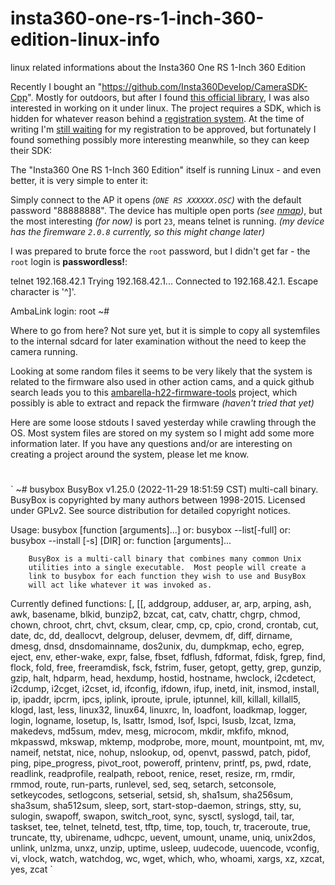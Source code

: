 # insta360-one-rs-1-inch-360-edition-linux-info
linux related informations about the Insta360 One RS 1-Inch 360 Edition

Recently I bought an "https://github.com/Insta360Develop/CameraSDK-Cpp". Mostly for outdoors, but after I found
[this official library](https://github.com/Insta360Develop/CameraSDK-Cpp), I was also interested in working on it under linux.
The project requires a SDK, which is hidden for whatever reason behind a [registration system](https://www.insta360.com/de/sdk/home).
At the time of writing I'm [still waiting](https://github.com/Insta360Develop/CameraSDK-Cpp/issues/16#issuecomment-1402361583) for my registration to be approved, but fortunately I found something possibly more interesting meanwhile, so they can keep their SDK:

The "Insta360 One RS 1-Inch 360 Edition" itself is running Linux - and even better, it is very simple to enter it:

Simply connect to the AP it opens _(`ONE RS XXXXXX.OSC`)_ with the default password "88888888".
The device has multiple open ports _(see [nmap](#nmap))_, but the most interesting _(for now)_ is port `23`, means telnet is running.
_(my device has the firemware `2.0.8` currently, so this might change later)_

I was prepared to brute force the `root` password, but I didn't get far - the `root` login is **passwordless!**:

telnet  192.168.42.1
Trying 192.168.42.1...
Connected to 192.168.42.1.
Escape character is '^]'.

AmbaLink login: root
~# 

Where to go from here?
Not sure yet, but it is simple to copy all systemfiles to the internal sdcard for later examination without the need to keep the camera running.

Looking at some random files it seems to be very likely that the system is related to the firmware also used in other action cams, and a quick github search leads you to this [ambarella-h22-firmware-tools](https://github.com/RigacciOrg/ambarella-h22-firmware-tools) project, which possibly is able to extract and repack the firmware _(haven't tried that yet)_

Here are some loose stdouts I saved yesterday while crawling through the OS.
Most system files are stored on my system so I might add some more information later.
If you have any questions and/or are interesting on creating a project around the system, please let me know.

#
`
~# busybox 
BusyBox v1.25.0 (2022-11-29 18:51:59 CST) multi-call binary.
BusyBox is copyrighted by many authors between 1998-2015.
Licensed under GPLv2. See source distribution for detailed
copyright notices.

Usage: busybox [function [arguments]...]
   or: busybox --list[-full]
   or: busybox --install [-s] [DIR]
   or: function [arguments]...

        BusyBox is a multi-call binary that combines many common Unix
        utilities into a single executable.  Most people will create a
        link to busybox for each function they wish to use and BusyBox
        will act like whatever it was invoked as.

Currently defined functions:
        [, [[, addgroup, adduser, ar, arp, arping, ash, awk, basename, blkid, bunzip2, bzcat, cat, catv, chattr, chgrp, chmod, chown, chroot, chrt, chvt, cksum, clear, cmp, cp, cpio, crond,
        crontab, cut, date, dc, dd, deallocvt, delgroup, deluser, devmem, df, diff, dirname, dmesg, dnsd, dnsdomainname, dos2unix, du, dumpkmap, echo, egrep, eject, env, ether-wake, expr, false,
        fbset, fdflush, fdformat, fdisk, fgrep, find, flock, fold, free, freeramdisk, fsck, fstrim, fuser, getopt, getty, grep, gunzip, gzip, halt, hdparm, head, hexdump, hostid, hostname, hwclock,
        i2cdetect, i2cdump, i2cget, i2cset, id, ifconfig, ifdown, ifup, inetd, init, insmod, install, ip, ipaddr, ipcrm, ipcs, iplink, iproute, iprule, iptunnel, kill, killall, killall5, klogd,
        last, less, linux32, linux64, linuxrc, ln, loadfont, loadkmap, logger, login, logname, losetup, ls, lsattr, lsmod, lsof, lspci, lsusb, lzcat, lzma, makedevs, md5sum, mdev, mesg, microcom,
        mkdir, mkfifo, mknod, mkpasswd, mkswap, mktemp, modprobe, more, mount, mountpoint, mt, mv, nameif, netstat, nice, nohup, nslookup, od, openvt, passwd, patch, pidof, ping, pipe_progress,
        pivot_root, poweroff, printenv, printf, ps, pwd, rdate, readlink, readprofile, realpath, reboot, renice, reset, resize, rm, rmdir, rmmod, route, run-parts, runlevel, sed, seq, setarch,
        setconsole, setkeycodes, setlogcons, setserial, setsid, sh, sha1sum, sha256sum, sha3sum, sha512sum, sleep, sort, start-stop-daemon, strings, stty, su, sulogin, swapoff, swapon, switch_root,
        sync, sysctl, syslogd, tail, tar, taskset, tee, telnet, telnetd, test, tftp, time, top, touch, tr, traceroute, true, truncate, tty, ubirename, udhcpc, uevent, umount, uname, uniq, unix2dos,
        unlink, unlzma, unxz, unzip, uptime, usleep, uudecode, uuencode, vconfig, vi, vlock, watch, watchdog, wc, wget, which, who, whoami, xargs, xz, xzcat, yes, zcat
`
